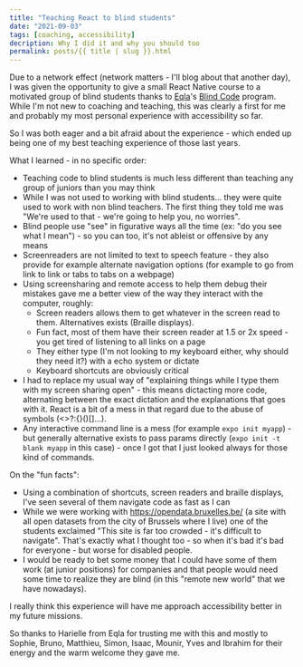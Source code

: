 ```yaml
---
title: "Teaching React to blind students"
date: "2021-09-03"
tags: [coaching, accessibility]
decription: Why I did it and why you should too
permalink: posts/{{ title | slug }}.html
---
```


Due to a network effect (network matters - I'll blog about that another day), I was given the opportunity to give a small React Native course to a motivated group of blind students thanks to [Eqla](https://eqla.be/)'s [Blind Code](https://eqla.be/nouvelles-technologies/blindcode/) program. While I'm not new to coaching and teaching, this was clearly a first for me and probably my most personal experience with accessibility so far.

So I was both eager and a bit afraid about the experience - which ended up being one of my best teaching experience of those last years.

What I learned - in no specific order:

- Teaching code to blind students is much less different than teaching any group of juniors than you may think
- While I was not used to working with blind students... they were quite used to work with non blind teachers. The first thing they told me was "We're used to that - we're going to help you, no worries".
- Blind people use "see" in figurative ways all the time (ex: "do you see what I mean") - so you can too, it's not ableist or offensive by any means
- Screenreaders are not limited to text to speech feature - they also provide for example alternate navigation options (for example to go from link to link or tabs to tabs on a webpage)
- Using screensharing and remote access to help them debug their mistakes gave me a better view of the way they interact with the computer, roughly:
  - Screen readers allows them to get whatever in the screen read to them. Alternatives exists (Braille displays).
  - Fun fact, most of them have their screen reader at 1.5 or 2x speed - you get tired of listening to all links on a page
  - They either type (I'm not looking to my keyboard either, why should they need it?) with a echo system or dictate
  - Keyboard shortcuts are obviously critical
- I had to replace my usual way of "explaining things while I type them with my screen sharing open" - this means dictacting more code, alternating between the exact dictation and the explanations that goes with it. React is a bit of a mess in that regard due to the abuse of symbols (<>?:{}()[]...).
- Any interactive command line is a mess (for example `expo init myapp`) - but generally alternative exists to pass params directly (`expo init -t blank myapp` in this case) - once I got that I just looked always for those kind of commands.

On the "fun facts":

- Using a combination of shortcuts, screen readers and braille displays, I've seen several of them navigate code as fast as I can
- While we were working with https://opendata.bruxelles.be/ (a site with all open datasets from the city of Brussels where I live) one of the students exclaimed "This site is far too crowded - it's difficult to navigate". That's exactly what I thought too - so when it's bad it's bad for everyone - but worse for disabled people.
- I would be ready to bet some money that I could have some of them work (at junior positions) for companies and that people would need some time to realize they are blind (in this "remote new world" that we have nowadays).

I really think this experience will have me approach accessibility better in my future missions.

So thanks to Harielle from Eqla for trusting me with this and mostly to Sophie, Bruno, Matthieu, Simon, Isaac, Mounir, Yves and Ibrahim for their energy and the warm welcome they gave me.

